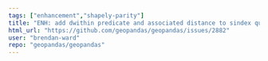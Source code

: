 ```yaml
---
tags: ["enhancement","shapely-parity"]
title: "ENH: add dwithin predicate and associated distance to sindex query / spatial join"
html_url: "https://github.com/geopandas/geopandas/issues/2882"
user: "brendan-ward"
repo: "geopandas/geopandas"
---
```


